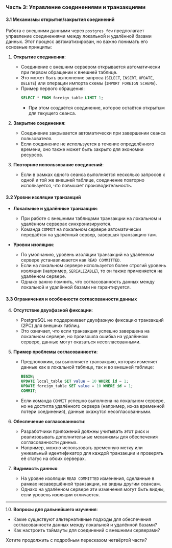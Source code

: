 ### Часть 3: Управление соединениями и транзакциями

#### 3.1 Механизмы открытия/закрытия соединений
Работа с внешними данными через `postgres_fdw` предполагает управление соединениями между локальной и удалённой базами данных. Этот процесс автоматизирован, но важно понимать его основные принципы:

1. **Открытие соединения**:
   - Соединение с внешним сервером открывается автоматически при первом обращении к внешней таблице.
   - Это может быть выполнение запроса (`SELECT`, `INSERT`, `UPDATE`, `DELETE`) или операции импорта схемы (`IMPORT FOREIGN SCHEMA`).
   - Пример первого обращения:
     ```sql
     SELECT * FROM foreign_table LIMIT 1;
     ```
     - При этом создаётся соединение, которое остаётся открытым для текущего сеанса.

2. **Закрытие соединения**:
   - Соединение закрывается автоматически при завершении сеанса пользователя.
   - Если соединение не используется в течение определённого времени, оно также может быть закрыто для экономии ресурсов.

3. **Повторное использование соединений**:
   - Если в рамках одного сеанса выполняется несколько запросов к одной и той же внешней таблице, соединение повторно используется, что повышает производительность.

#### 3.2 Уровни изоляции транзакций
- **Локальные и удалённые транзакции**:
  - При работе с внешними таблицами транзакции на локальном и удалённом серверах синхронизируются.
  - Команда `COMMIT` на локальном сервере автоматически передаётся на удалённый сервер, завершая транзакцию там.

- **Уровни изоляции**:
  - По умолчанию, уровень изоляции транзакций на удалённом сервере устанавливается как `READ COMMITTED`.
  - Если на локальном сервере используется более строгий уровень изоляции (например, `SERIALIZABLE`), то он также применяется на удалённом сервере.
  - Однако важно помнить, что согласованность данных между локальной и удалённой базами не гарантируется.

#### 3.3 Ограничения и особенности согласованности данных
4. **Отсутствие двухфазной фиксации**:
   - PostgreSQL не поддерживает двухфазную фиксацию транзакций (2PC) для внешних таблиц.
   - Это означает, что если транзакция успешно завершена на локальном сервере, но произошла ошибка на удалённом сервере, данные могут оказаться несогласованными.

5. **Пример проблемы согласованности**:
   - Предположим, вы выполняете транзакцию, которая изменяет данные как в локальной таблице, так и во внешней таблице:
     ```sql
     BEGIN;
     UPDATE local_table SET value = 10 WHERE id = 1;
     UPDATE foreign_table SET value = 10 WHERE id = 1;
     COMMIT;
     ```
   - Если команда `COMMIT` успешно выполнена на локальном сервере, но не достигла удалённого сервера (например, из-за временной потери соединения), данные окажутся несогласованными.

6. **Обеспечение согласованности**:
   - Разработчики приложений должны учитывать этот риск и реализовывать дополнительные механизмы для обеспечения согласованности данных.
   - Например, можно использовать временную метку или уникальный идентификатор для каждой транзакции и проверять её статус на обоих серверах.

7. **Видимость данных**:
   - На уровне изоляции `READ COMMITTED` изменения, сделанные в рамках незавершённой транзакции, не видны другим сеансам.
   - Однако на удалённом сервере эти изменения могут быть видны, если уровень изоляции отличается.

---

10. **Вопросы для дальнейшего изучения**:
   - Какие существуют альтернативные подходы для обеспечения согласованности данных между локальной и удалённой базами?
   - Как настроить таймауты для соединений с внешними серверами?

Хотите продолжить с подробным пересказом четвёртой части?
